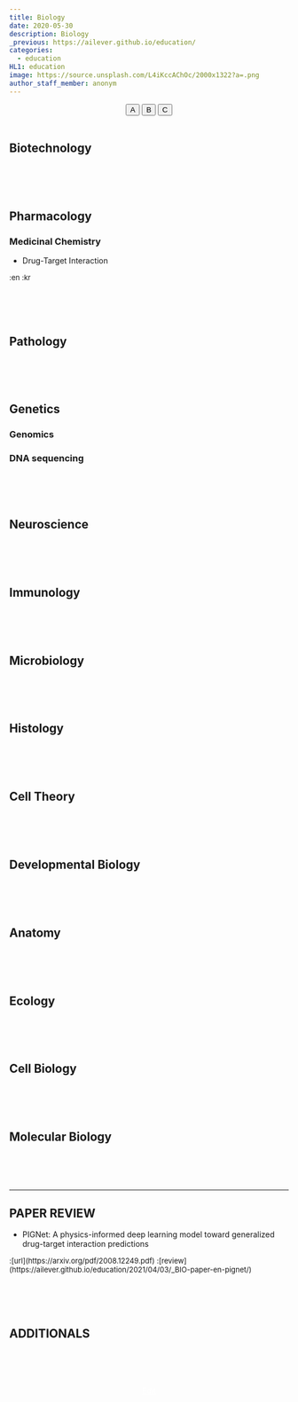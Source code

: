 ```yaml
---
title: Biology
date: 2020-05-30
description: Biology
_previous: https://ailever.github.io/education/
categories:
  - education
HL1: education
image: https://source.unsplash.com/L4iKccAChOc/2000x1322?a=.png
author_staff_member: anonym
---
```


<!-- Top Block -->
<div align="center" class="top_btn_box">
  <button class="top_btn" type="button" onclick="location.href='#'">A</button>
  <button class="top_btn" type="button" onclick="location.href='#'">B</button>
  <button class="top_btn" type="button" onclick="location.href='#'">C</button>
</div><br>
<!-- Top Block -->

## Biotechnology

<br><br><br>
## Pharmacology
### Medicinal Chemistry
- Drug-Target Interaction
<span style="font-size:small;">
  :en
  :kr
</span>


<br><br><br>
## Pathology

<br><br><br>
## Genetics
### Genomics
### DNA sequencing

<br><br><br>
## Neuroscience

<br><br><br>
## Immunology

<br><br><br>
## Microbiology

<br><br><br>
## Histology

<br><br><br>
## Cell Theory

<br><br><br>
## Developmental Biology

<br><br><br>
## Anatomy

<br><br><br>
## Ecology

<br><br><br>
## Cell Biology

<br><br><br>
## Molecular Biology

<br><br><br>

--- 

## PAPER REVIEW
- PIGNet: A physics-informed deep learning model toward generalized drug-target interaction predictions
<span style="font-size:small;">
  :[url](https://arxiv.org/pdf/2008.12249.pdf)
  :[review](https://ailever.github.io/education/2021/04/03/_BIO-paper-en-pignet/)
</span>

<br><br><br>
## ADDITIONALS

<br><br><br>
<!-- Bottom Block -->
<div align="center" class="bottom_btn_box">
  <span class="bottom_btn"><a href="https://github.com/ailever/ailever.github.io/blob/master/_posts/education/2020-05-30-Biology.md" target="_blank" style="color:white">Edit</a></span>
</div>
<!-- Bottom Block -->

<!-- Notice
# Mathematical Expression
- outline : $  $
- inline  : $$  $$

# Default Div Tag
- align : left, right, center
- font-size : xx-small, x-small, small, medium, large, x-large, xx-large
- font-weight : normal, bold
- color : red, orange, yellow, green, cyan, blue, purple, pink, white, gray, brown
- background-color : red, orange, yellow, green, cyan, blue, purple, pink, white, gray, brown

# Html Ref
- color code : https://htmlcolorcodes.com/
- tags : https://www.w3schools.com/tags/default.asp
- attributes : https://www.w3schools.com/tags/ref_attributes.asp
Notice -->


